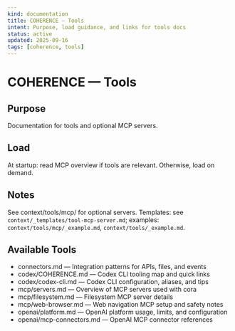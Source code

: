 ```yaml
---
kind: documentation
title: COHERENCE — Tools
intent: Purpose, load guidance, and links for tools docs
status: active
updated: 2025-09-16
tags: [coherence, tools]
---
```


# COHERENCE — Tools

## Purpose
Documentation for tools and optional MCP servers.

## Load
At startup: read MCP overview if tools are relevant. Otherwise, load on demand.

## Notes
See context/tools/mcp/ for optional servers.
Templates: see `context/_templates/tool-mcp-server.md`; examples: `context/tools/mcp/_example.md`, `context/tools/_example.md`.

## Available Tools
- connectors.md — Integration patterns for APIs, files, and events
- codex/COHERENCE.md — Codex CLI tooling map and quick links
- codex/codex-cli.md — Codex CLI configuration, aliases, and tips
- mcp/servers.md — Overview of MCP servers used with cora
- mcp/filesystem.md — Filesystem MCP server details
- mcp/web-browser.md — Web navigation MCP setup and safety notes
- openai/platform.md — OpenAI platform usage, limits, and configuration
- openai/mcp-connectors.md — OpenAI MCP connector references
